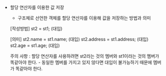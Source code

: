 - 할당 연산자를 이용한 값 저장
    - 구조체로 선언한 객체를 할당 연산자를 이용해 값을 저장하는 방법과 의미

    [작성방법]
        st2 = st1; (대입)

    [의미]
    st2.name = st1.name; (대입)
    st2.address = st1.address; (대입)
    st2.age = st1.age; (대입)

    주의 사항 : 할당 연산자를 사용하려면 st2라는 것의 멤버와 st1이라는 것의 멤버가 똑같아야 한다. 
        - 동일한 멤버를 가지고 있지 않다면 대입이 불가능하기 때문에 멤버가 똑같아야 한다.